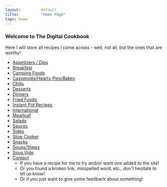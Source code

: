 ```yaml
---
layout:         default
title:          "Home Page"
tags: home
---
```

### Welcome to The Digital Cookbook

Here I will store all recipes I come across - well, not all, but the ones that are worthy!

* [Appetizers / Dips]({{site.github.url}}/AppetizerDips/index.html)
* [Breakfast]({{site.github.url}}/Breakfast/index.html)
* [Camping Foods]({{site.github.url}}/Camping/index.html)
* [Casseroles/Hearty Pies/Bakes]({{site.github.url}}/CasserolesHeartyPiesAndBakes/index.html)
* [Chilis]({{site.github.url}}/Chilis/index.html)
* [Desserts]({{site.github.url}}/Desserts/index.html)
* [Dinners]({{site.github.url}}/Dinners/index.html)
* [Fried Foods]({{site.github.url}}/FriedFoods/index.html)
* [Instant Pot Recipes]({{site.github.url}}/InstantPot/index.html)
* [International]({{site.github.url}}/International/index.html)
* [Meatloaf]({{site.github.url}}/Meatloaf/index.html)
* [Salads]({{site.github.url}}/Salads/index.html)
* [Sauces]({{site.github.url}}/Sauces/index.html)
* [Sides]({{site.github.url}}/Sides/index.html)
* [Slow Cooker]({{site.github.url}}/SlowCooker/index.html)
* [Snacks]({{site.github.url}}/Snacks/index.html)
* [Soups/Stews]({{site.github.url}}/SoupsAndStews/index.html)
* [Sous Vide]({{site.github.url}}/SousVide/index.html)
* [Contact]({{site.github.url}}/Contact/index.html)
  * If you have a recipe for me to try and/or want one added to the site!
  * Or you found a broken link, misspelled word, etc., don't hesitate to let us know!
  * Or if you just want to give some feedback about something!
